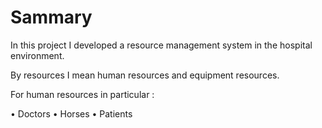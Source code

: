 #  Sammary

In this project I developed a resource management system in the hospital environment. 

By resources I mean human resources and equipment resources.

For human resources in particular :

•	Doctors
•	Horses
•	Patients 

